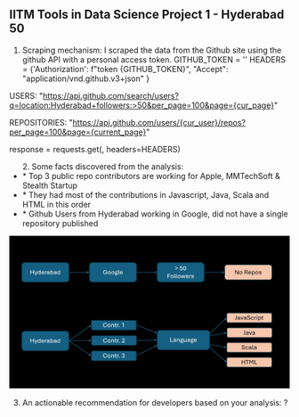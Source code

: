 ## IITM Tools in Data Science Project 1 - Hyderabad 50

1. Scraping mechanism: I scraped the data from the Github site using the github API with a personal access token.
          GITHUB_TOKEN =  '<personal-token>'
          HEADERS = {'Authorization': f"token {GITHUB_TOKEN}",
                     "Accept": "application/vnd.github.v3+json"
          }
   
USERS: "https://api.github.com/search/users?q=location:Hyderabad+followers:>50&per_page=100&page={cur_page}"

REPOSITORIES: "https://api.github.com/users/{cur_user}/repos?per_page=100&page={current_page}"

response = requests.get(<above-url>, headers=HEADERS)

   <p align="left">
<ul>
2.  Some facts discovered from the analysis:
         <br/> <li>    * Top 3 public repo contributors are working for Apple, MMTechSoft & Stealth Startup
</li>
          <li>    * They had most of the contributions in Javascript, Java, Scala and HTML in this order
</li>
          <li>    * Github Users from Hyderabad working in Google, did not have a single repository published

</li>
</ul>
</p>
      
![Logo](Project-1-Findings.jpg)
      
3. An actionable recommendation for developers based on your analysis: ?



